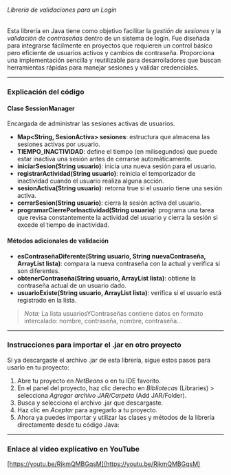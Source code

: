 ###### Librería de validaciones para un Login

Esta librería en Java tiene como objetivo facilitar la *gestión de sesiones* y la *validación de contraseñas* dentro de un sistema de login. Fue diseñada para integrarse fácilmente en proyectos que requieren un control básico pero eficiente de usuarios activos y cambios de contraseña. Proporciona una implementación sencilla y reutilizable para desarrolladores que buscan herramientas rápidas para manejar sesiones y validar credenciales.

---

### Explicación del código

#### Clase SessionManager

Encargada de administrar las sesiones activas de usuarios.

- **Map<String, SesionActiva> sesiones**: estructura que almacena las sesiones activas por usuario.
- **TIEMPO_INACTIVIDAD**: define el tiempo (en milisegundos) que puede estar inactiva una sesión antes de cerrarse automáticamente.
- **iniciarSesion(String usuario)**: inicia una nueva sesión para el usuario.
- **registrarActividad(String usuario)**: reinicia el temporizador de inactividad cuando el usuario realiza alguna acción.
- **sesionActiva(String usuario)**: retorna true si el usuario tiene una sesión activa.
- **cerrarSesion(String usuario)**: cierra la sesión activa del usuario.
- **programarCierrePorInactividad(String usuario)**: programa una tarea que revisa constantemente la actividad del usuario y cierra la sesión si excede el tiempo de inactividad.

#### Métodos adicionales de validación

- **esContraseñaDiferente(String usuario, String nuevaContraseña, ArrayList<String> lista)**: compara la nueva contraseña con la actual y verifica si son diferentes.
- **obtenerContraseña(String usuario, ArrayList<String> lista)**: obtiene la contraseña actual de un usuario dado.
- **usuarioExiste(String usuario, ArrayList<String> lista)**: verifica si el usuario está registrado en la lista.

> *Nota:* La lista usuariosYContraseñas contiene datos en formato intercalado: nombre, contraseña, nombre, contraseña...

---

### Instrucciones para importar el .jar en otro proyecto

Si ya descargaste el archivo .jar de esta librería, sigue estos pasos para usarlo en tu proyecto:

1. Abre tu proyecto en *NetBeans* o en tu IDE favorito.
2. En el panel del proyecto, haz clic derecho en *Bibliotecas* (Libraries) > selecciona *Agregar archivo JAR/Carpeta* (Add JAR/Folder).
3. Busca y selecciona el archivo .jar que descargaste.
4. Haz clic en *Aceptar* para agregarlo a tu proyecto.
5. Ahora ya puedes importar y utilizar las clases y métodos de la librería directamente desde tu código Java:


---

### Enlace al video explicativo en YouTube

[https://youtu.be/RjkmQMBGqsM](https://youtu.be/RjkmQMBGqsM) 
